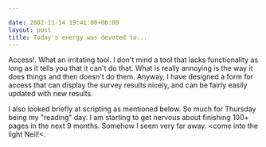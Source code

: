 ```yaml
---

date: 2002-11-14 19:41:00+00:00
layout: post
title: Today's energy was devoted to...
---
```


Access!. What an irritating tool. I don't mind a tool that lacks functionality as long as it tells you that it can't do that. What is really annoying is the way it does things and then doesn't do them. Anyway, I have designed a form for access that can display the survey results nicely, and can be fairly easily updated with new results.

I also looked briefly at scripting as mentioned below. So much for Thursday being my "reading" day. I am starting to get nervous about finishing 100+ pages in the next 9 months. Somehow I seem very far away. <come into the light Neil!<.
